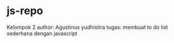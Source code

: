 # js-repo
Kelompok 2 
author: Agustinus yudhistira 
tugas: membuat to do list sederhana dengan javascript
